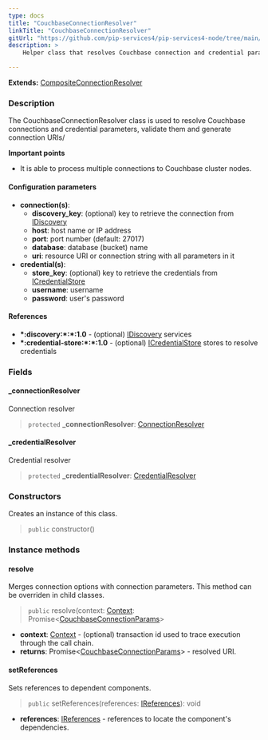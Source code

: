 ```yaml
---
type: docs
title: "CouchbaseConnectionResolver"
linkTitle: "CouchbaseConnectionResolver"
gitUrl: "https://github.com/pip-services4/pip-services4-node/tree/main/pip-services4-couchbase-node"
description: >
    Helper class that resolves Couchbase connection and credential parameters, validates them and generates a connection URI.

---
```


**Extends:** [CompositeConnectionResolver](../../../config/connect/composite_connection_resolver)

### Description
The CouchbaseConnectionResolver class is used to resolve Couchbase connections and credential parameters, validate them and generate connection URIs/

**Important points**

- It is able to process multiple connections to Couchbase cluster nodes.


#### Configuration parameters

- **connection(s)**:
    - **discovery_key**: (optional) key to retrieve the connection from [IDiscovery](../../../config/connect/idiscovery)
    - **host**: host name or IP address
    - **port**: port number (default: 27017)
    - **database**: database (bucket) name
    - **uri**: resource URI or connection string with all parameters in it
- **credential(s)**:
    - **store_key**: (optional) key to retrieve the credentials from [ICredentialStore](../../../config/auth/icredential_store)
    - **username**: username
    - **password**: user's password


#### References
- **\*:discovery:\*:\*:1.0** - (optional) [IDiscovery](../../../config/connect/idiscovery) services
- **\*:credential-store:\*:\*:1.0** - (optional) [ICredentialStore](../../../config/auth/icredential_store) stores to resolve credentials


### Fields

<span class="hide-title-link">

#### _connectionResolver
Connection resolver
> `protected` **_connectionResolver**: [ConnectionResolver](../../../config/connect/connection_resolver) 

#### _credentialResolver
Credential resolver
> `protected` **_credentialResolver**: [CredentialResolver](../../../config/auth/credential_resolver) 

</span>


### Constructors
Creates an instance of this class.
> `public` constructor()

### Instance methods


#### resolve
Merges connection options with connection parameters. 
This method can be overriden in child classes.

> `public` resolve(context: [Context](../../../components/context/context): Promise<[CouchbaseConnectionParams](../couchbase_connection_params)>

- **context**: [Context](../../../components/context/context) - (optional) transaction id used to trace execution through the call chain.
- **returns**: Promise<[CouchbaseConnectionParams](../couchbase_connection_params)> - resolved URI.


#### setReferences
Sets references to dependent components.

> `public` setReferences(references: [IReferences](../../../components/refer/ireferences)): void

- **references**: [IReferences](../../../components/refer/ireferences) - references to locate the component's dependencies.
